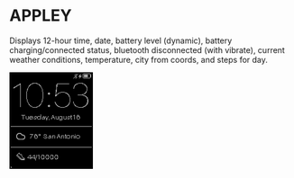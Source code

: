 # APPLEY

Displays 12-hour time, date, battery level (dynamic), battery charging/connected status, bluetooth disconnected (with vibrate), current weather conditions, temperature, city from coords, and steps for day.

![alt text](screenshot.png "watchface screenshot")
